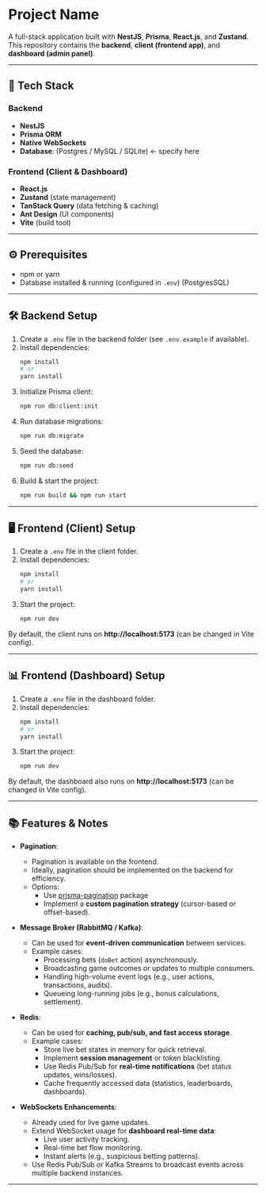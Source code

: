 # Project Name

A full-stack application built with **NestJS**, **Prisma**, **React.js**, and **Zustand**.  
This repository contains the **backend**, **client (frontend app)**, and **dashboard (admin panel)**.

---

## 🚀 Tech Stack

### Backend
- **NestJS**
- **Prisma ORM**
- **Native WebSockets**
- **Database**: (Postgres / MySQL / SQLite) ← specify here

### Frontend (Client & Dashboard)
- **React.js**
- **Zustand** (state management)
- **TanStack Query** (data fetching & caching)
- **Ant Design** (UI components)
- **Vite** (build tool)

---

## ⚙️ Prerequisites
- npm or yarn
- Database installed & running (configured in `.env`) (PostgresSQL)

---

## 🛠️ Backend Setup

1. Create a `.env` file in the backend folder (see `.env.example` if available).
2. Install dependencies:
   ```bash
   npm install
   # or
   yarn install
   ```
3. Initialize Prisma client:
   ```bash
   npm run db:client:init
   ```
4. Run database migrations:
   ```bash
   npm run db:migrate
   ```
5. Seed the database:
   ```bash
   npm run db:seed
   ```
6. Build & start the project:
   ```bash
   npm run build && npm run start
   ```

---

## 🖥️ Frontend (Client) Setup

1. Create a `.env` file in the client folder.
2. Install dependencies:
   ```bash
   npm install
   # or
   yarn install
   ```
3. Start the project:
   ```bash
   npm run dev
   ```
By default, the client runs on **http://localhost:5173** (can be changed in Vite config).

---

## 📊 Frontend (Dashboard) Setup

1. Create a `.env` file in the dashboard folder.
2. Install dependencies:
   ```bash
   npm install
   # or
   yarn install
   ```
3. Start the project:
   ```bash
   npm run dev
   ```
By default, the dashboard also runs on **http://localhost:5173** (can be changed in Vite config).

---

## 📚 Features & Notes

- **Pagination**:
    - Pagination is available on the frontend.
    - Ideally, pagination should be implemented on the backend for efficiency.
    - Options:
        - Use [prisma-pagination](https://www.npmjs.com/package/prisma-pagination) package
        - Implement a **custom pagination strategy** (cursor-based or offset-based).

- **Message Broker (RabbitMQ / Kafka)**:
    - Can be used for **event-driven communication** between services.
    - Example cases:
        - Processing bets (`doBet` action) asynchronously.
        - Broadcasting game outcomes or updates to multiple consumers.
        - Handling high-volume event logs (e.g., user actions, transactions, audits).
        - Queueing long-running jobs (e.g., bonus calculations, settlement).

- **Redis**:
    - Can be used for **caching, pub/sub, and fast access storage**.
    - Example cases:
        - Store live bet states in memory for quick retrieval.
        - Implement **session management** or token blacklisting.
        - Use Redis Pub/Sub for **real-time notifications** (bet status updates, wins/losses).
        - Cache frequently accessed data (statistics, leaderboards, dashboards).

- **WebSockets Enhancements**:
    - Already used for live game updates.
    - Extend WebSocket usage for **dashboard real-time data**:
        - Live user activity tracking.
        - Real-time bet flow monitoring.
        - Instant alerts (e.g., suspicious betting patterns).
    - Use Redis Pub/Sub or Kafka Streams to broadcast events across multiple backend instances.

---
